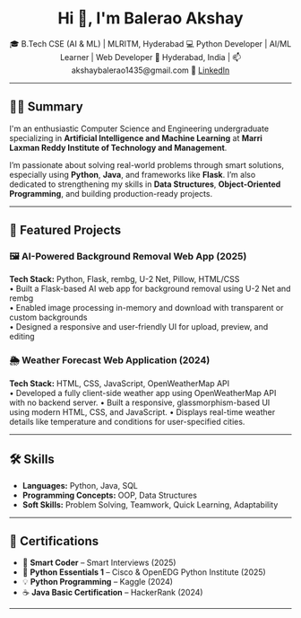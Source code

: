 <h1 align="center">Hi 👋, I'm Balerao Akshay</h1>

<p align="center">
  🎓 B.Tech CSE (AI & ML) | MLRITM, Hyderabad  
  💻 Python Developer | AI/ML Learner | Web Developer  
  📍 Hyderabad, India | 📫 akshaybalerao1435@gmail.com  
  🔗 <a href="https://linkedin.com/in/balerao-akshay">LinkedIn</a>
</p>

---

## 🧑‍💼 Summary

I'm an enthusiastic Computer Science and Engineering undergraduate specializing in **Artificial Intelligence and Machine Learning** at **Marri Laxman Reddy Institute of Technology and Management**.

I’m passionate about solving real-world problems through smart solutions, especially using **Python**, **Java**, and frameworks like **Flask**. I’m also dedicated to strengthening my skills in **Data Structures**, **Object-Oriented Programming**, and building production-ready projects.

---

## 🚀 Featured Projects

### 🖼️ AI-Powered Background Removal Web App (2025)
**Tech Stack:** Python, Flask, rembg, U-2 Net, Pillow, HTML/CSS  
• Built a Flask-based AI web app for background removal using U-2 Net and rembg  
• Enabled image processing in-memory and download with transparent or custom backgrounds  
• Designed a responsive and user-friendly UI for upload, preview, and editing

### 🌦️ Weather Forecast Web Application (2024)
**Tech Stack:** HTML, CSS, JavaScript, OpenWeatherMap API  
• Developed a fully client-side weather app using OpenWeatherMap API with no backend server.
• Built a responsive, glassmorphism-based UI using modern HTML, CSS, and JavaScript.
• Displays real-time weather details like temperature and conditions for user-specified cities.

---

## 🛠️ Skills

- **Languages:** Python, Java, SQL  
- **Programming Concepts:** OOP, Data Structures  
- **Soft Skills:** Problem Solving, Teamwork, Quick Learning, Adaptability

---

## 📜 Certifications

- 🧠 **Smart Coder** – Smart Interviews (2025)  
- 🐍 **Python Essentials 1** – Cisco & OpenEDG Python Institute (2025)  
- 💡 **Python Programming** – Kaggle (2024)  
- ☕ **Java Basic Certification** – HackerRank (2024)

---
